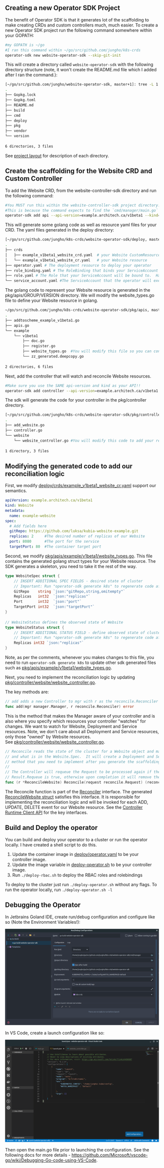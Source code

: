 ## Creating a new Operator SDK Project

The benefit of Operator SDK is that it generates lot of the scaffolding to make creating CRDs and custom controllers much, much easier.  To create a new Operator SDK project run the following command somewhere within your GOPATH:

```sh
#my GOPATH is ~/go
#I ran this command within ~/go/src/github.com/jungho/k8s-crds
operator-sdk new website-operator-sdk --skip-git-init
```

This will create a directory called `website-operator-sdk` with the following directory structure (note, it won't create the README.md file which I added after I ran the command.):

```sh
[~/go/src/github.com/jungho/website-operator-sdk, master+1]: tree -L 1
.
├── Gopkg.lock
├── Gopkg.toml
├── README.md
├── build
├── cmd
├── deploy
├── pkg
├── vendor
└── version

6 directories, 3 files
```

See [project layout](https://github.com/operator-framework/operator-sdk/blob/master/doc/project_layout.md) for description of each directory.

## Create the scaffolding for the Website CRD and Custom Controller

To add the Website CRD, from the website-controller-sdk directory and run the following command:

```sh
#You MUST run this within the website-controller-sdk project directory.  Otherwise it will fail.  
#This is because the command expects to find the `cmd/manager/main.go` file. 
operator-sdk add api --api-version=example.architech.ca/v1beta1 --kind=Website
```

This will generate some golang code as well as resource yaml files for your CRD.  The yaml files generated in the deploy directory:

```sh
[~/go/src/github.com/jungho/k8s-crds/website-operator-sdk/deploy, master]: tree -L 2
.
├── crds
│   ├── example_v1beta1_website_crd.yaml  # your Website CustomResourceDefinition
│   └── example_v1beta1_website_cr.yaml   # your Website resource
├── operator.yaml # The deployment resource to deploy your operator
├── role_binding.yaml # The RoleBinding that binds your ServiceAccount to the Role 
├── role.yaml # The Role that your ServiceAccount will be bound to.  Has the necessary permissions to access the apiserver.
└── service_account.yaml #The ServiceAccount that the operator will execute as
```

The golang code to represent your Website resource is generated in the pkg/apis/GROUP/VERSION directory.  We will modify the website_types.go file to define your Website resource in golang.

```sh
~/go/src/github.com/jungho/k8s-crds/website-operator-sdk/pkg/apis, master+1]: tree -L 3
.
├── addtoscheme_example_v1beta1.go
├── apis.go
└── example
    └── v1beta1
        ├── doc.go
        ├── register.go
        ├── website_types.go  #You will modify this file so you can consume your Website resource in golang
        └── zz_generated.deepcopy.go

2 directories, 6 files
```

Next, add the controller that will watch and reconcile Website resources.  

```sh
#Make sure you use the SAME api-version and kind as your API!!
operator-sdk add controller --api-version=example.architech.ca/v1beta1 --kind=Website
```

The sdk will generate the code for your controller in the pkg/controller directory.

```sh
[~/go/src/github.com/jungho/k8s-crds/website-operator-sdk/pkg/controller, master+1]: tree -L 2
.
├── add_website.go
├── controller.go
└── website
    └── website_controller.go #You will modify this code to add your reconciliation logic.

1 directory, 3 files
```
## Modifying the generated code to add our reconciliation logic 

First, we modify [deploy/crds/example_v1beta1_website_cr.yaml](./deploy/crds/example_v1beta1_website_cr.yaml) support our semantics.  

```yaml
apiVersion: example.architech.ca/v1beta1
kind: Website
metadata:
  name: example-website
spec:
  # Add fields here
  gitRepo: https://github.com/luksa/kubia-website-example.git
  replicas: 2     #The desired number of replicas of our Website
  port: 8080      #The port for the service
  targetPort: 80  #The container target port
```

Second, we modify [pkg/apis/example/v1beta1/website_types.go](./pkg/apis/example/v1beta1/website_types.go). This file contains the generated golang struct types for your Website resource. The SDK generates a skeleton, you need to take it the rest of the way.  

```go
type WebsiteSpec struct {
	// INSERT ADDITIONAL SPEC FIELDS - desired state of cluster
	// Important: Run "operator-sdk generate k8s" to regenerate code after modifying this file
	GitRepo    string `json:"gitRepo,string,omitempty"`
	Replicas   int32  `json:"replicas"`
	Port       int32  `json:"port"`
	TargetPort int32  `json:"targetPort"`
}

// WebsiteStatus defines the observed state of Website
type WebsiteStatus struct {
	// INSERT ADDITIONAL STATUS FIELD - define observed state of cluster
	// Important: Run "operator-sdk generate k8s" to regenerate code after modifying this file
	Replicas int32 `json:"replicas"`
}
```
 Note, as per the comments, whenever you makes changes to this file, you need to run `operator-sdk generate k8s` to update other sdk generated files such as 
[pkg/apis/example/v1beta1/website_types.go](./pkg/apis/example/v1beta1/zz_generated.deepcopy.go).

Next, you need to implement the reconciliation logic by updating [pkg/controller/website/website_controller.go](./pkg/controller/website/website_controller.go).

The key methods are:

```go
// add adds a new Controller to mgr with r as the reconcile.Reconciler
func add(mgr manager.Manager, r reconcile.Reconciler) error 
```
This is the method that makes the Manager aware of your controller and is also where you specify which resources
your controller "watches" for changes.  We want to watch for Website, Deployment and Service resources.  Note, we don't
care about all Deployment and Service resources, only those "owned" by Website resources.  
See [pkg/controller/website/website_controller.go](./pkg/controller/website/website_controller.go).

```go
// Reconcile reads the state of the cluster for a Website object and makes changes based on the state read
// and what is in the Website.Spec.  It will create a Deployment and Service if they do not exist.  This is the key
// method that you need to implement after you generate the scaffolding.
//
// The Controller will requeue the Request to be processed again if the returned error is non-nil or
// Result.Requeue is true, otherwise upon completion it will remove the work from the queue.
func (r *ReconcileWebsite) Reconcile(request reconcile.Request) (reconcile.Result, error) 
```

The Reconcile function is part of the [Reconciler](https://github.com/jungho/k8s-crds/blob/master/website-operator-sdk/vendor/sigs.k8s.io/controller-runtime/pkg/reconcile/reconcile.go#L79:6) interface. The generated [ReconcileWebsite struct](https://github.com/jungho/k8s-crds/blob/master/website-operator-sdk/pkg/controller/website/website_controller.go#L83:6) satisfies this interface.  It is responsible for implementing the reconciliation logic and will be invoked for each ADD, UPDATE, DELETE event for our Website resource.  See the [Controller Runtime Client API](https://github.com/operator-framework/operator-sdk/blob/master/doc/user/client.md) for the key interfaces.

## Build and Deploy the operator

You can build and deploy your operator to a cluster or run the operator locally.  I have created a shell script to do this.

1. Update the container image in [deploy/operator.yaml](./deploy/operator.yaml) to be your controller image.
2. Update the image variable in [deploy-operator.sh](./deploy-operator.sh) to be your controller image.
3. Run `./deploy-rbac.sh` to deploy the RBAC roles and rolebindings

To deploy to the cluster just run `./deploy-operator.sh` without any flags.
To run the operator locally, run `./deploy-operator.sh -l` 

## Debugging the Operator

In Jetbrains Goland IDE, create run/debug configuration and configure like so (Note the Environment Variables!):

![Run/Debug Configuration for Golang](./goland-debug-config.png)

In VS Code, create a launch configuration like so:

![VSCode Debug Launch Configuration](./debug-go-vscode.png)

Then open the main.go file prior to launching the configuration.  See the following docs for more details - https://github.com/Microsoft/vscode-go/wiki/Debugging-Go-code-using-VS-Code.